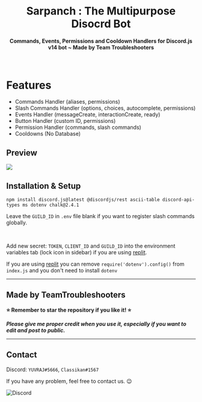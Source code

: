 <h1 align="center">
   Sarpanch : The Multipurpose Disocrd Bot
</h1>
<h4 align="center">Commands, Events, Permissions and Cooldown Handlers for Discord.js v14 bot ~ Made by Team Troubleshooters</h4>

<br>


# Features
- Commands Handler (aliases, permissions)
- Slash Commands Handler (options, choices, autocomplete, permissions)
- Events Handler (messageCreate, interactionCreate, ready)
- Button Handler (custom ID, permissions)
- Permission Handler (commands, slash commands)
- Cooldowns (No Database)

## Preview
<img src="https://i.imgur.com/8K2MgWQ.png"/>

## Installation & Setup
```
npm install discord.js@latest @discordjs/rest ascii-table discord-api-types ms dotenv chalk@2.4.1
```
Leave the `GUILD_ID` in `.env` file blank if you want to register slash commands globally.

<br />

Add new secret: `TOKEN`, `CLIENT_ID` and `GUILD_ID` into the environment variables tab (lock icon in sidebar) if you are using [replit](https://replit.com/).

If you are using [replit](https://replit.com/) you can remove `require('dotenv').config()` from `index.js` and you don't need to install `dotenv`

---
## Made by TeamTroubleshooters 

**⭐ Remember to star the repository if you like it! ⭐**

_**Please give me proper credit when you use it, especially if you want to edit and post to public.**_

---

## Contact
Discord: `YUVRAJ#5666`, `Classikan#1567`

If you have any problem, feel free to contact us. 😉

<img src="https://discord.c99.nl/widget/theme-2/753180650202202154.png" alt="Discord"/>
